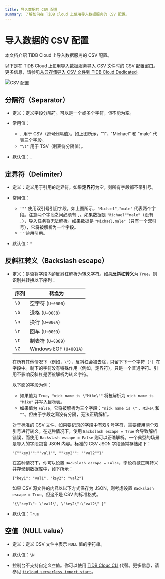 ```yaml
---
title: 导入数据的 CSV 配置
summary: 了解如何在 TiDB Cloud 上使用导入数据服务的 CSV 配置。
---
```


# 导入数据的 CSV 配置

本文档介绍 TiDB Cloud 上导入数据服务的 CSV 配置。

以下是在 TiDB Cloud 上使用导入数据服务导入 CSV 文件时的 CSV 配置窗口。更多信息，请参见[从云存储导入 CSV 文件到 TiDB Cloud Dedicated](/tidb-cloud/import-csv-files.md)。

![CSV 配置](/media/tidb-cloud/import-data-csv-config.png)

## 分隔符（Separator）

- 定义：定义字段分隔符。可以是一个或多个字符，但不能为空。

- 常用值：

    * `,` 用于 CSV（逗号分隔值）。如上图所示，"1"、"Michael" 和 "male" 代表三个字段。
    * `"\t"` 用于 TSV（制表符分隔值）。

- 默认值：`,`

## 定界符（Delimiter）

- 定义：定义用于引用的定界符。如果**定界符**为空，则所有字段都不带引号。

- 常用值：

    * `'"'` 使用双引号引用字段。如上图所示，`"Michael","male"` 代表两个字段。注意两个字段之间必须有 `,`。如果数据是 `"Michael""male"`（没有 `,`），导入任务将无法解析。如果数据是 `"Michael,male"`（只有一个双引号），它将被解析为一个字段。
    * `''` 禁用引用。

- 默认值：`"`

## 反斜杠转义（Backslash escape）

- 定义：是否将字段内的反斜杠解析为转义字符。如果**反斜杠转义**为 `True`，则识别并转换以下序列：

    | 序列 | 转换为             |
    |----------|--------------------------|
    | `\0`     | 空字符 (`U+0000`)  |
    | `\b`     | 退格 (`U+0008`)       |
    | `\n`     | 换行 (`U+000A`)       |
    | `\r`     | 回车 (`U+000D`) |
    | `\t`     | 制表符 (`U+0009`)             |
    | `\Z`     | Windows EOF (`U+001A`)     |

    在所有其他情况下（例如，`\"`），反斜杠会被去除，只留下下一个字符（`"`）在字段中。剩下的字符没有特殊作用（例如，定界符），只是一个普通字符。引用不影响反斜杠是否被解析为转义字符。

    以下面的字段为例：

    - 如果值为 `True`，`"nick name is \"Mike\""` 将被解析为 `nick name is "Mike"` 并写入目标表。
    - 如果值为 `False`，它将被解析为三个字段：`"nick name is \"` 、`Mike\` 和 `""`。但由于字段之间没有分隔，无法正确解析。

    对于标准的 CSV 文件，如果要记录的字段中有双引号字符，需要使用两个双引号进行转义。在这种情况下，使用 `Backslash escape = True` 会导致解析错误，而使用 `Backslash escape = False` 则可以正确解析。一个典型的场景是导入的字段包含 JSON 内容。标准的 CSV JSON 字段通常存储如下：

    `"{""key1"":""val1"", ""key2"": ""val2""}"`

    在这种情况下，你可以设置 `Backslash escape = False`，字段将被正确转义并存储到数据库中，如下所示：

    `{"key1": "val1", "key2": "val2"}`

    如果 CSV 源文件的内容以以下方式保存为 JSON，则考虑设置 `Backslash escape = True`。但这不是 CSV 的标准格式。

    `"{\"key1\": \"val1\", \"key2\":\"val2\" }"`

- 默认值：`True`

## 空值（NULL value）

- 定义：定义 CSV 文件中表示 `NULL` 值的字符串。

- 默认值：`\N`

- 控制台不支持自定义空值。你可以使用 [TiDB Cloud CLI](/tidb-cloud/get-started-with-cli.md) 代替。更多信息，请参见 [`ticloud serverless import start`](/tidb-cloud/ticloud-import-start.md)。

